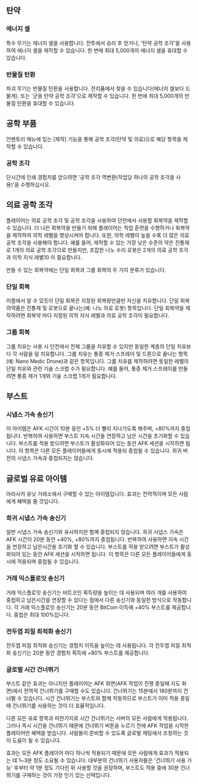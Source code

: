 ## 탄약

### 에너지 셀

특수 무기는 에너지 셀을 사용합니다. 전투에서 승리 후 얻거나, '탄약 공학 조각'을 사용하여 에너지 셀을 제작할 수 있습니다. 한 번에 최대 5,000개의 에너지 셀을 휴대할 수 있습니다.

### 반물질 탄환

파괴 무기는 반물질 탄환을 사용합니다. 전리품에서 찾을 수 있습니다(에너지 셀보다 드물게). 또는 '군용 탄약 공학 조각'으로 제작할 수 있습니다. 한 번에 최대 5,000개의 반물질 탄환을 휴대할 수 있습니다.

## 공학 부품
인벤토리 메뉴에 있는 [제작] 기능을 통해 공학 조각(탄약 및 의료)으로 해당 항목을 제작할 수 있습니다.

### 공학 조각
단시간에 인쇄 경험치를 얻으려면 '공학 조각 역변환(작업당 하나의 공학 조각을 사용)'을 수행하십시오.

## 의료 공학 조각

플레이어는 의료 공학 조각 및 공학 조각을 사용하여 던전에서 사용할 회복약을 제작할 수 있습니다. 더 나은 회복약을 만들기 위해 플레이어는 직업 훈련을 수행하거나 회복약을 제작하여 의학 레벨을 향상시켜야 합니다. 또한, 의학 레벨이 높을 수록 더 많은 의료 공학 조각을 사용해야 합니다. 예를 들어, 제작할 수 있는 가장 낮은 수준의 약은 진통제로 1개의 의료 공학 조각으로 만들지만, 조잡한 나노 수리 로봇은 2개의 의료 공학 조각과 의학 지식 레벨10 이 필요합니다.

만들 수 있는 회복약에는 단일 회복과 그룹 회복의 두 가지 분류가 있습니다.

### 단일 회복

이름에서 알 수 있듯이 단일 회복은 지정된 회복량만큼만 자신을 치유합니다. 단일 회복 의약품은 진통제 및 로봇으로 끝나는(예: 나노 의료 로봇) 항목입니다. 단일 회복약을 제작하려면 회복약 마다 지정된 의학 지식 레벨과 의료 공학 조각이 필요합니다.

### 그룹 회복

그룹 치유는 사용 시 던전에서 전체 그룹을 치유할 수 있지만 동일한 계층의 단일 치유보다 각 사람을 덜 치유합니다. 그룹 치유는 통증 제거 스프레이 및 드론으로 끝나는 항목(예: Nano Medic Drone)과 같은 항목입니다. 그룹 치유를 제작하려면 동일한 레벨의 단일 치유와 관련 기술 스크랩 수가 필요합니다. 예를 들어, 통증 제거 스프레이를 만들려면 통증 제거 1개와 기술 스크랩 1개가 필요합니다.

## 부스트

### 시냅스 가속 송신기

이 아이템은 AFK 시간이 10분 동안 +5% 더 빨리 지나가도록 해주며, +80%까지 중첩됩니다. 반복하여 사용하면 부스트 지속 시간을 연장하고 남은 시간을 초기화할 수 있습니다. 부스트를 적용 받으려면 부스트가 활성화되어 있는 동안 AFK 세션을 시작하면 됩니다. 이 항목은 다른 모든 플레이어들에게 동시에 적용되 중첩될 수 있습니다. 희귀 버전의 시냅스 가속과 중첩되지는 않습니다.

## 글로벌 유료 아이템

아라사카 유닛 거래소에서 구매할 수 있는 아이템입니다. 효과는 전역적이며 모든 사람에게 혜택을 줄 것입니다.

### 희귀 시냅스 가속 송신기

일반 시냅스 가속 송신기와 유사하지만 함께 중첩되지 않습니다. 희귀 시냅스 가속은 AFK 시간이 20분 동안 +40%, +80%까지 중첩됩니다. 반복하여 사용하면 지속 시간을 연장하고 남은시간을 초기화 할 수 있습니다. 부스트를 적용 받으려면 부스트가 활성화되어 있는 동안 AFK 세션을 시작하면 됩니다. 이 항목은 다른 모든 플레이어들에게 동시에 적용되며 중첩될 수 있습니다.

### 거래 익스플로잇 송신기

거래 익스플로잇 송신기는 비트코인 획득량을 높이는 데 사용되며 여러 개를 사용하여 중첩하고 남은시간을 연장할 수 있다는 점에서 다른 송신기와 동일한 방식으로 작동합니다. 각 거래 익스플로잇 송신기는 20분 동안 BitCoin 이득에 +40% 부스트를 제공합니다. 중첩은 최대 100%입니다.

### 전두엽 피질 최적화 송신기

전두엽 피질 최적화 송신기는 경험치 이득을 높이는 데 사용됩니다. 각 전두엽 피질 최적화 송신기는 20분 동안 경험치 획득에 +80% 부스트를 제공합니다.

### 글로벌 시간 건너뛰기

부스트 같은 효과는 아니지만 플레이어는 AFK 화면(AFK 작업이 진행 중일때 지도 화면)에서 전역적 건너뛰기를 구매할 수도 있습니다. 건너뛰기는 15분에서 180분까지 건너뛸 수 있습니다. 시간 건너뛰기는 부스트와 함께 작동하므로 부스트가 이미 적용 중일 때 건너뛰기를 사용하는 것이 더 효율적입니다.

다른 모든 유료 항목과 마찬가지로 시간 건너뛰기는 서버의 모든 사람에게 적용됩니다. 그러나 즉시 시간을 건너뛰기 때문에 건너뛰기 버튼을 누르기 전에 AFK 작업을 시작한 플레이어만 혜택을 받습니다. 사람들이 준비할 수 있도록 글로벌 채팅에서 조정하는 것이 도움이 될 수 있습니다.

효과는 모든 AFK 플레이어 마다 하나씩 적용되기 때문에 모든 사람에게 효과가 적용되는 데 1~3분 정도 소요될 수 있습니다. 대부분의 건너뛰기 사용자들은 '건너뛰기 사용 가능' 후부터 약 1분 정도 기다린 뒤 사용할 것을 권장하며, 부스트도 적용 중에 30분 건너뛰기를 구매하는 것이 가장 인기 있는 선택입니다.
